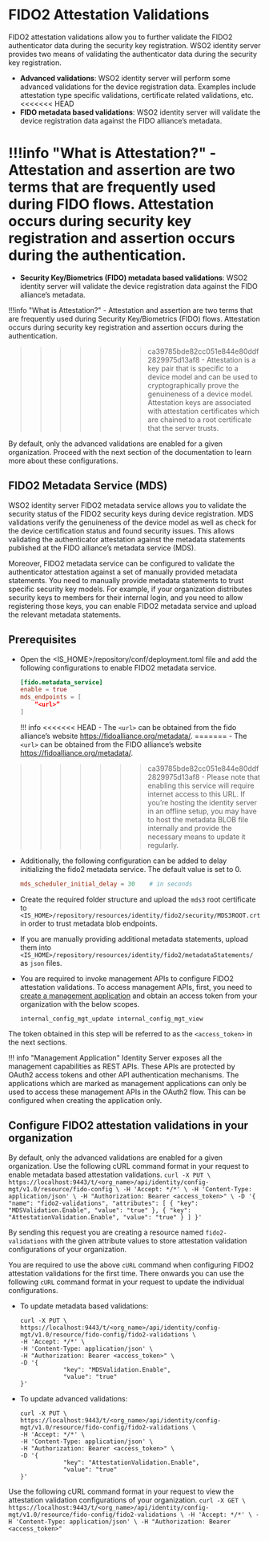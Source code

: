 # FIDO2 Attestation Validations

FIDO2 attestation validations allow you to further validate the FIDO2 authenticator data during the security key registration. WSO2 identity server provides two means of validating the authenticator data during the security key registration.

- **Advanced validations**: WSO2 identity server will perform some advanced validations for the device registration data. Examples include attestation type specific validations, certificate related validations, etc.
<<<<<<< HEAD
- **FIDO metadata based validations**: WSO2 identity server will validate the device registration data against the FIDO alliance’s metadata.

!!!info "What is Attestation?"
    - Attestation and assertion are two terms that are frequently used during FIDO flows. Attestation occurs during security key registration and assertion occurs during the authentication.
=======
- **Security Key/Biometrics (FIDO) metadata based validations**: WSO2 identity server will validate the device registration data against the FIDO alliance’s metadata.

!!!info "What is Attestation?"
    - Attestation and assertion are two terms that are frequently used during Security Key/Biometrics (FIDO) flows. Attestation occurs during security key registration and assertion occurs during the authentication.
>>>>>>> ca39785bde82cc051e844e80ddf2829975d13af8
    - Attestation is a key pair that is specific to a device model and can be used to cryptographically prove the genuineness of a device model. Attestation keys are associated with attestation certificates which are chained to a root certificate that the server trusts.

By default, only the advanced validations are enabled for a given organization. Proceed with the next section of the documentation to learn more about these configurations.

## FIDO2 Metadata Service (MDS)

WSO2 identity server FIDO2 metadata service allows you to validate the security status of the FIDO2 security keys during device registration. MDS validations verify the genuineness of the device model as well as check for the device certification status and found security issues. This allows validating the authenticator attestation against the metadata statements published at the FIDO alliance’s metadata service (MDS).

Moreover, FIDO2 metadata service can be configured to validate the authenticator attestation against a set of manually provided metadata statements. You need to manually provide metadata statements to trust specific security key models. For example, if your organization distributes security keys to members for their internal login, and you need to allow registering those keys, you can enable FIDO2 metadata service and upload the relevant metadata statements.

## Prerequisites

- Open the <IS_HOME>/repository/conf/deployment.toml file and add the following configurations to enable FIDO2 metadata service.

    ```toml
    [fido.metadata_service]
    enable = true
    mds_endpoints = [
        “<url>”
    ]
    ```

    !!! info
<<<<<<< HEAD
        - The `<url>` can be obtained from the fido alliance’s website https://fidoalliance.org/metadata/.
=======
        - The `<url>` can be obtained from the FIDO alliance’s website https://fidoalliance.org/metadata/.
>>>>>>> ca39785bde82cc051e844e80ddf2829975d13af8
        - Please note that enabling this service will require internet access to this URL. If you’re hosting the identity server in an offline setup, you may have to host the metadata BLOB file internally and provide the necessary means to update it regularly.

- Additionally, the following configuration can be added to delay initializing the fido2 metadata service. The default value is set to 0.

    ```toml
    mds_scheduler_initial_delay = 30    # in seconds
    ```

- Create the required folder structure and upload the `mds3` root certificate to `<IS_HOME>/repository/resources/identity/fido2/security/MDS3ROOT.crt` in order to trust metadata blob endpoints.

- If you are manually providing additional metadata statements, upload them into `<IS_HOME>/repository/resources/identity/fido2/metadataStatements/` as `json` files.

- You are required to invoke management APIs to configure FIDO2 attestation validations. To access management APIs, first, you need to [create a management application]({{base_path}}/guides/applications/register-sp/) and obtain an access token from your organization with the below scopes.
    ```
    internal_config_mgt_update internal_config_mgt_view
    ```

The token obtained in this step will be referred to as the `<access_token>` in the next sections.

!!! info "Management Application"
    Identity Server exposes all the management capabilities as REST APIs. These APIs are protected by OAuth2 access tokens and other API authentication mechanisms. The applications which are marked as management applications can only be used to access these management APIs in the OAuth2 flow.
    This can be configured when creating the application only.

## Configure FIDO2 attestation validations in your organization

By default, only the advanced validations are enabled for a given organization. Use the following cURL command format in your request to enable metadata based attestation validations.
    ```
    curl -X PUT \
    https://localhost:9443/t/<org_name>/api/identity/config-mgt/v1.0/resource/fido-config \
    -H 'Accept: */*' \
    -H 'Content-Type: application/json' \
    -H "Authorization: Bearer <access_token>" \
    -D '{
        "name": "fido2-validations",
        "attributes": [
            {
                "key": "MDSValidation.Enable",
                "value": "true"
            },
            {
                "key": "AttestationValidation.Enable",
                "value": "true"
            }
        ]
    }'
    ```

By sending this request you are creating a resource named `fido2-validations` with the given attribute values to store attestation validation configurations of your organization. 

You are required to use the above `cURL` command when configuring FIDO2 attestation validations for the first time. There onwards you can use the following `cURL` command format in your request to update the individual configurations.

- To update metadata based validations:
    ```
    curl -X PUT \
    https://localhost:9443/t/<org_name>/api/identity/config-mgt/v1.0/resource/fido-config/fido2-validations \
    -H 'Accept: */*' \
    -H 'Content-Type: application/json' \
    -H "Authorization: Bearer <access_token>" \
    -D '{
                "key": "MDSValidation.Enable",
                "value": "true"
    }'
    ```

- To update advanced validations:
    ```
    curl -X PUT \
    https://localhost:9443/t/<org_name>/api/identity/config-mgt/v1.0/resource/fido-config/fido2-validations \
    -H 'Accept: */*' \
    -H 'Content-Type: application/json' \
    -H "Authorization: Bearer <access_token>" \
    -D '{
                "key": "AttestationValidation.Enable",
                "value": "true"
    }'
    ```


Use the following cURL command format in your request to view the attestation validation configurations of your organization.
    ```
    curl -X GET \
    https://localhost:9443/t/<org_name>/api/identity/config-mgt/v1.0/resource/fido-config/fido2-validations \
    -H 'Accept: */*' \
    -H 'Content-Type: application/json' \
    -H "Authorization: Bearer <access_token>"
    ```
